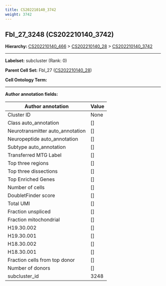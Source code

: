 ```yaml
---
title: CS202210140_3742
weight: 3742
---
```

## Fbl_27_3248 (CS202210140_3742)
<b>Hierarchy: </b>
[CS202210140_466](cell_sets/CS202210140_466.md) >
[CS202210140_28](cell_sets/CS202210140_28.md) >
[CS202210140_3742](cell_sets/CS202210140_3742.md)

---


**Labelset:** subcluster (Rank: 0)

**Parent Cell Set:** Fbl_27 ([CS202210140_28](cell_sets/CS202210140_28.md))



**Cell Ontology Term:** 

[MARKER GENES.]: #


---

[TRANSFERRED ANNOTATIONS.]: #


[AUTHOR ANNOTATION FIELDS.]: #


**Author annotation fields:**

| Author annotation | Value |
|-------------------|-------|
|Cluster ID|None|
|Class auto_annotation|[]|
|Neurotransmitter auto_annotation|[]|
|Neuropeptide auto_annotation|[]|
|Subtype auto_annotation|[]|
|Transferred MTG Label|[]|
|Top three regions|[]|
|Top three dissections|[]|
|Top Enriched Genes|[]|
|Number of cells|[]|
|DoubletFinder score|[]|
|Total UMI|[]|
|Fraction unspliced|[]|
|Fraction mitochondrial|[]|
|H19.30.002|[]|
|H19.30.001|[]|
|H18.30.002|[]|
|H18.30.001|[]|
|Fraction cells from top donor|[]|
|Number of donors|[]|
|subcluster_id|3248|
